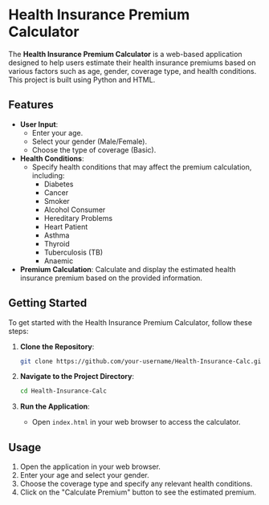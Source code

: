 
# Health Insurance Premium Calculator

The **Health Insurance Premium Calculator** is a web-based application designed to help users estimate their health insurance premiums based on various factors such as age, gender, coverage type, and health conditions. This project is built using Python and HTML.

## Features

- **User Input**: 
  - Enter your age.
  - Select your gender (Male/Female).
  - Choose the type of coverage (Basic).
- **Health Conditions**: 
  - Specify health conditions that may affect the premium calculation, including:
    - Diabetes
    - Cancer
    - Smoker
    - Alcohol Consumer
    - Hereditary Problems
    - Heart Patient
    - Asthma
    - Thyroid
    - Tuberculosis (TB)
    - Anaemic
- **Premium Calculation**: Calculate and display the estimated health insurance premium based on the provided information.

## Getting Started

To get started with the Health Insurance Premium Calculator, follow these steps:

1. **Clone the Repository**:
   ```bash
   git clone https://github.com/your-username/Health-Insurance-Calc.git
   ```

2. **Navigate to the Project Directory**:
   ```bash
   cd Health-Insurance-Calc
   ```

3. **Run the Application**:
   - Open `index.html` in your web browser to access the calculator.

## Usage

1. Open the application in your web browser.
2. Enter your age and select your gender.
3. Choose the coverage type and specify any relevant health conditions.
4. Click on the "Calculate Premium" button to see the estimated premium.
